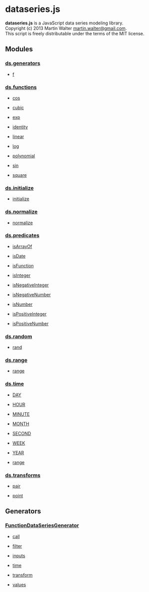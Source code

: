 

# dataseries.js

**dataseries.js** is a JavaScript data series modeling library.<br>
Copyright (c) 2013 Martin Walter <martin.walter@gmail.com>.<br>
This script is freely distributable under the terms of the MIT license.

## Modules

### <a href="ds.generators">ds.generators</a>

- <a href="ds.generators#f">f</a>

### <a href="ds.functions">ds.functions</a>

- <a href="ds.functions#cos">cos</a>

- <a href="ds.functions#cubic">cubic</a>

- <a href="ds.functions#exp">exp</a>

- <a href="ds.functions#identity">identity</a>

- <a href="ds.functions#linear">linear</a>

- <a href="ds.functions#log">log</a>

- <a href="ds.functions#polynomial">polynomial</a>

- <a href="ds.functions#sin">sin</a>

- <a href="ds.functions#square">square</a>

### <a href="ds.initialize">ds.initialize</a>

- <a href="ds.initialize#initialize">initialize</a>

### <a href="ds.normalize">ds.normalize</a>

- <a href="ds.normalize#normalize">normalize</a>

### <a href="ds.predicates">ds.predicates</a>

- <a href="ds.predicates#isArrayOf">isArrayOf</a>

- <a href="ds.predicates#isDate">isDate</a>

- <a href="ds.predicates#isFunction">isFunction</a>

- <a href="ds.predicates#isInteger">isInteger</a>

- <a href="ds.predicates#isNegativeInteger">isNegativeInteger</a>

- <a href="ds.predicates#isNegativeNumber">isNegativeNumber</a>

- <a href="ds.predicates#isNumber">isNumber</a>

- <a href="ds.predicates#isPositiveInteger">isPositiveInteger</a>

- <a href="ds.predicates#isPositiveNumber">isPositiveNumber</a>

### <a href="ds.random">ds.random</a>

- <a href="ds.random#rand">rand</a>

### <a href="ds.range">ds.range</a>

- <a href="ds.range#range">range</a>

### <a href="ds.time">ds.time</a>

- <a href="ds.time#DAY">DAY</a>

- <a href="ds.time#HOUR">HOUR</a>

- <a href="ds.time#MINUTE">MINUTE</a>

- <a href="ds.time#MONTH">MONTH</a>

- <a href="ds.time#SECOND">SECOND</a>

- <a href="ds.time#WEEK">WEEK</a>

- <a href="ds.time#YEAR">YEAR</a>

- <a href="ds.time#range">range</a>

### <a href="ds.transforms">ds.transforms</a>

- <a href="ds.transforms#pair">pair</a>

- <a href="ds.transforms#point">point</a>

## Generators

### <a href="FunctionDataSeriesGenerator">FunctionDataSeriesGenerator</a>

- <a href="FunctionDataSeriesGenerator#call">call</a>

- <a href="FunctionDataSeriesGenerator#filter">filter</a>

- <a href="FunctionDataSeriesGenerator#inputs">inputs</a>

- <a href="FunctionDataSeriesGenerator#time">time</a>

- <a href="FunctionDataSeriesGenerator#transform">transform</a>

- <a href="FunctionDataSeriesGenerator#values">values</a>

